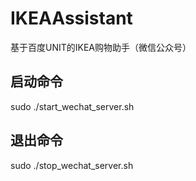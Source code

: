 # IKEAAssistant
基于百度UNIT的IKEA购物助手（微信公众号）

## 启动命令
  sudo ./start_wechat_server.sh
## 退出命令
  sudo ./stop_wechat_server.sh
